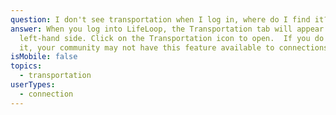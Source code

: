 ```yaml
---
question: I don't see transportation when I log in, where do I find it?
answer: When you log into LifeLoop, the Transportation tab will appear on the
  left-hand side. Click on the Transportation icon to open.  If you do not see
  it, your community may not have this feature available to connections.
isMobile: false
topics:
  - transportation
userTypes:
  - connection
---
```

